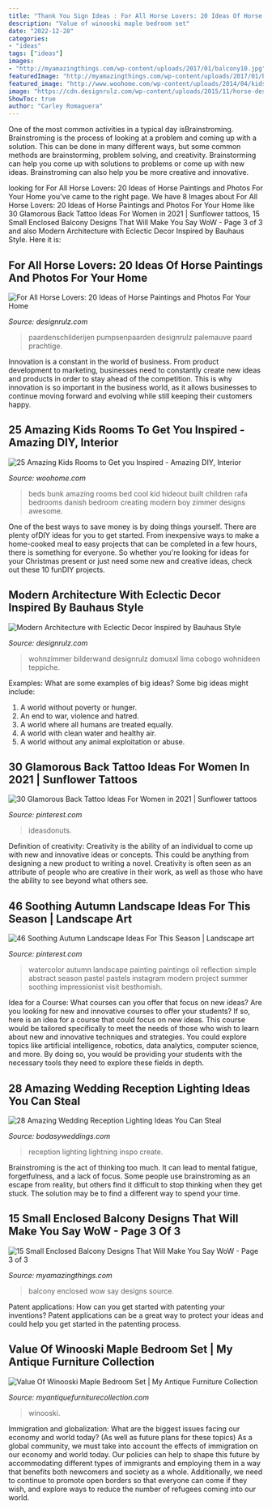 ```yaml
---
title: "Thank You Sign Ideas : For All Horse Lovers: 20 Ideas Of Horse Paintings And Photos For Your Home"
description: "Value of winooski maple bedroom set"
date: "2022-12-28"
categories:
- "ideas"
tags: ["ideas"]
images:
- "http://myamazingthings.com/wp-content/uploads/2017/01/balcony10.jpg"
featuredImage: "http://myamazingthings.com/wp-content/uploads/2017/01/balcony10.jpg"
featured_image: "http://www.woohome.com/wp-content/uploads/2014/04/kids-room-ideas-4.jpg"
image: "https://cdn.designrulz.com/wp-content/uploads/2015/11/horse-designrulz-15.jpg"
ShowToc: true
author: "Carley Romaguera"
---
```



One of the most common activities in a typical day isBrainstroming. Brainstroming is the process of looking at a problem and coming up with a solution. This can be done in many different ways, but some common methods are brainstorming, problem solving, and creativity. Brainstorming can help you come up with solutions to problems or come up with new ideas. Brainstroming can also help you be more creative and innovative.

	

		
looking for For All Horse Lovers: 20 Ideas of Horse Paintings and Photos For Your Home you've came to the right page. We have 8 Images about For All Horse Lovers: 20 Ideas of Horse Paintings and Photos For Your Home like 30 Glamorous Back Tattoo Ideas For Women in 2021 | Sunflower tattoos, 15 Small Enclosed Balcony Designs That Will Make You Say WoW - Page 3 of 3 and also Modern Architecture with Eclectic Decor Inspired by Bauhaus Style. Here it is:
		
    
## For All Horse Lovers: 20 Ideas Of Horse Paintings And Photos For Your Home

<img loading=lazy src="https://cdn.designrulz.com/wp-content/uploads/2015/11/horse-designrulz-15.jpg" onerror="this.onerror=null;this.src='https://tse3.mm.bing.net/th?id=OIP.7koUyoBty5aSB4T6rd4zVgHaKM&amp;pid=15.1';" alt="For All Horse Lovers: 20 Ideas of Horse Paintings and Photos For Your Home">

_Source: designrulz.com_

>paardenschilderijen pumpsenpaarden designrulz palemauve paard prachtige. 

	

Innovation is a constant in the world of business. From product development to marketing, businesses need to constantly create new ideas and products in order to stay ahead of the competition. This is why innovation is so important in the business world, as it allows businesses to continue moving forward and evolving while still keeping their customers happy.

    
## 25 Amazing Kids Rooms To Get You Inspired - Amazing DIY, Interior

<img loading=lazy src="http://www.woohome.com/wp-content/uploads/2014/04/kids-room-ideas-4.jpg" onerror="this.onerror=null;this.src='https://tse3.mm.bing.net/th?id=OIP.iAmxh5ZPA-U66sqGFZVwAgHaLB&amp;pid=15.1';" alt="25 Amazing Kids Rooms to Get you Inspired - Amazing DIY, Interior">

_Source: woohome.com_

>beds bunk amazing rooms bed cool kid hideout built children rafa bedrooms danish bedroom creating modern boy zimmer designs awesome. 

	

One of the best ways to save money is by doing things yourself. There are plenty ofDIY ideas for you to get started. From inexpensive ways to make a home-cooked meal to easy projects that can be completed in a few hours, there is something for everyone. So whether you're looking for ideas for your Christmas present or just need some new and creative ideas, check out these 10 funDIY projects.

    
## Modern Architecture With Eclectic Decor Inspired By Bauhaus Style

<img loading=lazy src="https://cdn.designrulz.com/wp-content/uploads/2014/03/lima-designrulz-9.jpg" onerror="this.onerror=null;this.src='https://tse4.mm.bing.net/th?id=OIP.fYSV75TmIeIodK6QAL5w4gHaLH&amp;pid=15.1';" alt="Modern Architecture with Eclectic Decor Inspired by Bauhaus Style">

_Source: designrulz.com_

>wohnzimmer bilderwand designrulz domusxl lima cobogo wohnideen teppiche. 

	

Examples: What are some examples of big ideas?
Some big ideas might include: 
1. A world without poverty or hunger.
2. An end to war, violence and hatred.
3. A world where all humans are treated equally.
4. A world with clean water and healthy air.
5. A world without any animal exploitation or abuse.

    
## 30 Glamorous Back Tattoo Ideas For Women In 2021 | Sunflower Tattoos

<img loading=lazy src="https://i.pinimg.com/736x/6b/04/ce/6b04ce0e996584d267f1287b74853d91.jpg" onerror="this.onerror=null;this.src='https://tse4.mm.bing.net/th?id=OIP.VeDWckkKPkqXL_vW8QzbiAHaLG&amp;pid=15.1';" alt="30 Glamorous Back Tattoo Ideas For Women in 2021 | Sunflower tattoos">

_Source: pinterest.com_

>ideasdonuts. 

	

Definition of creativity:
Creativity is the ability of an individual to come up with new and innovative ideas or concepts. This could be anything from designing a new product to writing a novel. Creativity is often seen as an attribute of people who are creative in their work, as well as those who have the ability to see beyond what others see.

    
## 46 Soothing Autumn Landscape Ideas For This Season | Landscape Art

<img loading=lazy src="https://i.pinimg.com/736x/21/84/6d/21846d05a7560efaaf84c1b6b0421874.jpg" onerror="this.onerror=null;this.src='https://tse1.mm.bing.net/th?id=OIP.joL_2L7FWo319DY1XrkVXwHaLH&amp;pid=15.1';" alt="46 Soothing Autumn Landscape Ideas For This Season | Landscape art">

_Source: pinterest.com_

>watercolor autumn landscape painting paintings oil reflection simple abstract season pastel pastels instagram modern project summer soothing impressionist visit besthomish. 

	

Idea for a Course: What courses can you offer that focus on new ideas?
Are you looking for new and innovative courses to offer your students? If so, here is an idea for a course that could focus on new ideas. This course would be tailored specifically to meet the needs of those who wish to learn about new and innovative techniques and strategies. You could explore topics like artificial intelligence, robotics, data analytics, computer science, and more. By doing so, you would be providing your students with the necessary tools they need to explore these fields in depth.

    
## 28 Amazing Wedding Reception Lighting Ideas You Can Steal

<img loading=lazy src="https://bodasyweddings.com/wp-content/uploads/2018/01/lightning-details.jpg" onerror="this.onerror=null;this.src='https://tse3.mm.bing.net/th?id=OIP.sExuAfwHmp7JcZwttnjpegHaLH&amp;pid=15.1';" alt="28 Amazing Wedding Reception Lighting Ideas You Can Steal">

_Source: bodasyweddings.com_

>reception lighting lightning inspo create. 

	

Brainstroming is the act of thinking too much. It can lead to mental fatigue, forgetfulness, and a lack of focus. Some people use brainstroming as an escape from reality, but others find it difficult to stop thinking when they get stuck. The solution may be to find a different way to spend your time.

    
## 15 Small Enclosed Balcony Designs That Will Make You Say WoW - Page 3 Of 3

<img loading=lazy src="http://myamazingthings.com/wp-content/uploads/2017/01/balcony10.jpg" onerror="this.onerror=null;this.src='https://tse1.mm.bing.net/th?id=OIP.6h0qXNUI6PHo3vEzn9WqggHaKf&amp;pid=15.1';" alt="15 Small Enclosed Balcony Designs That Will Make You Say WoW - Page 3 of 3">

_Source: myamazingthings.com_

>balcony enclosed wow say designs source. 

	

Patent applications: How can you get started with patenting your inventions?
Patent applications can be a great way to protect your ideas and could help you get started in the patenting process.

    
## Value Of Winooski Maple Bedroom Set | My Antique Furniture Collection

<img loading=lazy src="https://d29jd5m3t61t9.cloudfront.net/myantiquefurniturecollection.com/images/fbfiles/images/828w/image-9063f23ed3f2d57926267a1f84557946_v_1517604839.jpg" onerror="this.onerror=null;this.src='https://tse1.mm.bing.net/th?id=OIP.k6y2inmgCeXsYclWI0rgNgHaFj&amp;pid=15.1';" alt="Value Of Winooski Maple Bedroom Set | My Antique Furniture Collection">

_Source: myantiquefurniturecollection.com_

>winooski. 

	

Immigration and globalization: What are the biggest issues facing our economy and world today? (As well as future plans for these topics)
As a global community, we must take into account the effects of immigration on our economy and world today. Our policies can help to shape this future by accommodating different types of immigrants and employing them in a way that benefits both newcomers and society as a whole. Additionally, we need to continue to promote open borders so that everyone can come if they wish, and explore ways to reduce the number of refugees coming into our world.

